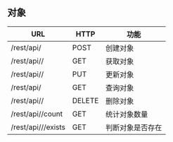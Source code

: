 对象
----------------------------------------------------------------------------
|URL	                                        |HTTP	  |功能 |
|------------------------------------------ | -------- | ------  |
|/rest/api/<className>	                    |POST	 | 创建对象 |
|/rest/api/<className>/<objectId>	        |GET	         | 获取对象 |
|/rest/api/<className>/<objectId>	        |PUT	          |更新对象|
|/rest/api/<className>	                    |GET	         | 查询对象|
|/rest/api/<className>/<objectId>	        |DELETE	 | 删除对象|
|/rest/api/<className>/count	                |GET	          |统计对象数量|
|/rest/api/<className>/<objectId>/exists   	|GET	          |判断对象是否存在|

